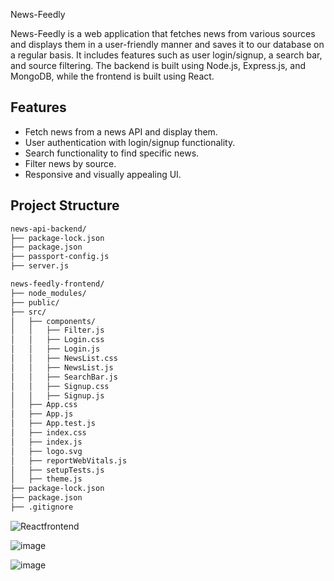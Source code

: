  News-Feedly

News-Feedly is a web application that fetches news from various sources and displays them in a user-friendly manner and saves it to our database on a regular basis. It includes features such as user login/signup, a search bar, and source filtering. The backend is built using Node.js, Express.js, and MongoDB, while the frontend is built using React.

## Features

- Fetch news from a news API and display them.
- User authentication with login/signup functionality.
- Search functionality to find specific news.
- Filter news by source.
- Responsive and visually appealing UI.



## Project Structure

```bash
news-api-backend/
├── package-lock.json
├── package.json
├── passport-config.js
├── server.js

news-feedly-frontend/
├── node_modules/
├── public/
├── src/
│   ├── components/
│   │   ├── Filter.js
│   │   ├── Login.css
│   │   ├── Login.js
│   │   ├── NewsList.css
│   │   ├── NewsList.js
│   │   ├── SearchBar.js
│   │   ├── Signup.css
│   │   ├── Signup.js
│   ├── App.css
│   ├── App.js
│   ├── App.test.js
│   ├── index.css
│   ├── index.js
│   ├── logo.svg
│   ├── reportWebVitals.js
│   ├── setupTests.js
│   ├── theme.js
├── package-lock.json
├── package.json
├── .gitignore
```````


![Reactfrontend](https://github.com/user-attachments/assets/f0c67046-6b2b-46c2-9f26-698e1468a828)

![image](https://github.com/user-attachments/assets/f050e851-e835-43c8-b597-c05b9f13e9ba)

![image](https://github.com/user-attachments/assets/c11d9106-4960-41d6-9671-066d35410359)

